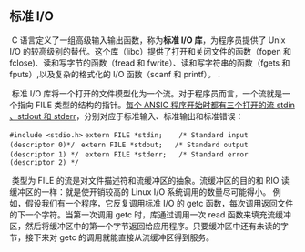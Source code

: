 ## 标准 I/O

​		C 语言定义了一组高级输入输出函数，称为**标准 I/O 库**，为程序员提供了 Unix I/O 的较高级别的替代。这个库（libc）提供了打开和关闭文件的函数（fopen 和 fclose)、读和写字节的函数（fread 和 fwrite）、读和写字符串的函数（fgets 和 fputs）,以及复杂的格式化的 I/O 函数（scanf 和 printf）。 .

​		标准 I/O 库将一个打开的文件模型化为一个流。对于程序员而言，一个流就是一个指向 FILE 类型的结构的指针。<u>每个 ANSIC 程序开始时都有三个打开的流 stdin 、stdout 和 stderr</u>，分别对应于标准输入、标准输出和标准错误：

`#include <stdio.h>`
`extern FILE *stdin; 	/* Standard input (descriptor 0)*/ `
`extern FILE *stdout; 	/* Standard output (descriptor 1) */ `
`extern FILE *stderr; 	/* Standard error (descriptor 2) */`

​		类型为 FILE 的流是对文件描述符和流缓冲区的抽象。流缓冲区的目的和 RIO 读缓冲区的一样：就是使开销较高的 Linux I/O 系统调用的数量尽可能得小。
​		例如，假设我们有一个程序，它反复调用标准 I/O 的 getc 函数，每次调用返回文件的下一个字符。当第一次调用 getc 时，库通过调用一次 read 函数来填充流缓冲区，然后将缓冲区中的第一个字节返回给应用程序。只要缓冲区中还有未读的字节，接下来对 getc 的调用就能直接从流缓冲区得到服务。